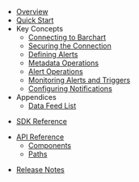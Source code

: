 * [Overview](/content/product_overview)
* [Quick Start](/content/quick_start)
* Key Concepts
	* [Connecting to Barchart](/content/concepts/connecting)
	* [Securing the Connection](/content/concepts/security)
	* [Defining Alerts](/content/concepts/defining_alerts)
	* [Metadata Operations](/content/concepts/operations)
	* [Alert Operations](/content/concepts/operations)
	* [Monitoring Alerts and Triggers](/content/concepts/triggers)
	* [Configuring Notifications](/content/concepts/notifications)
* Appendices
	* [Data Feed List](/content/appendices/data_feeds)
<!-- sdk_open -->
* [SDK Reference](/content/sdk_reference)
<!-- sdk_close -->
<!-- api_open -->
* [API Reference](/content/api_reference)
	* [Components](/content/api/components)
	* [Paths](/content/api/paths)
<!-- api_close -->
* [Release Notes](/content/release_notes)

